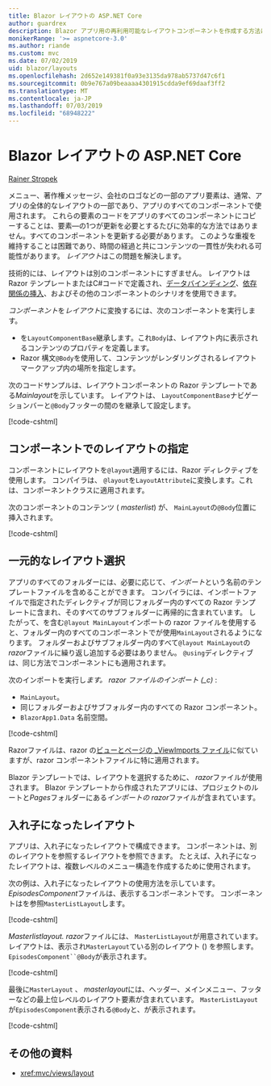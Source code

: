 ```yaml
---
title: Blazor レイアウトの ASP.NET Core
author: guardrex
description: Blazor アプリ用の再利用可能なレイアウトコンポーネントを作成する方法について説明します。
monikerRange: '>= aspnetcore-3.0'
ms.author: riande
ms.custom: mvc
ms.date: 07/02/2019
uid: blazor/layouts
ms.openlocfilehash: 2d652e149381f0a93e3135da978ab5737d47c6f1
ms.sourcegitcommit: 0b9e767a09beaaaa4301915cdda9ef69daaf3ff2
ms.translationtype: MT
ms.contentlocale: ja-JP
ms.lasthandoff: 07/03/2019
ms.locfileid: "68948222"
---
```

# <a name="aspnet-core-blazor-layouts"></a>Blazor レイアウトの ASP.NET Core

[Rainer Stropek](https://www.timecockpit.com)

メニュー、著作権メッセージ、会社のロゴなどの一部のアプリ要素は、通常、アプリの全体的なレイアウトの一部であり、アプリのすべてのコンポーネントで使用されます。 これらの要素のコードをアプリのすべてのコンポーネントにコピーすることは、要素&mdash;の1つが更新を必要とするたびに効率的な方法ではありません。すべてのコンポーネントを更新する必要があります。 このような重複を維持することは困難であり、時間の経過と共にコンテンツの一貫性が失われる可能性があります。 *レイアウト*はこの問題を解決します。

技術的には、レイアウトは別のコンポーネントにすぎません。 レイアウトは Razor テンプレートまたはC#コードで定義され、[データバインディング](xref:blazor/components#data-binding)、[依存関係の挿入](xref:blazor/dependency-injection)、およびその他のコンポーネントのシナリオを使用できます。

*コンポーネント*を*レイアウト*に変換するには、次のコンポーネントを実行します。

* を`LayoutComponentBase`継承します。これ`Body`は、レイアウト内に表示されるコンテンツのプロパティを定義します。
* Razor 構文`@Body`を使用して、コンテンツがレンダリングされるレイアウトマークアップ内の場所を指定します。

次のコードサンプルは、レイアウトコンポーネントの Razor テンプレートである*Mainlayout*を示しています。 レイアウトは、 `LayoutComponentBase`ナビゲーションバーと`@Body`フッターの間のを継承して設定します。

[!code-cshtml[](layouts/sample_snapshot/3.x/MainLayout.razor?highlight=1,13)]

## <a name="specify-a-layout-in-a-component"></a>コンポーネントでのレイアウトの指定

コンポーネントにレイアウトを`@layout`適用するには、Razor ディレクティブを使用します。 コンパイラは、 `@layout`を`LayoutAttribute`に変換します。これは、コンポーネントクラスに適用されます。

次のコンポーネントのコンテンツ ( *masterlist*) が、 `MainLayout`の`@Body`位置に挿入されます。

[!code-cshtml[](layouts/sample_snapshot/3.x/MasterList.razor?highlight=1)]

## <a name="centralized-layout-selection"></a>一元的なレイアウト選択

アプリのすべてのフォルダーには、必要に応じて、*インポート*という名前のテンプレートファイルを含めることができます。 コンパイラには、インポートファイルで指定されたディレクティブが同じフォルダー内のすべての Razor テンプレートに含まれ、そのすべてのサブフォルダーに再帰的に含まれています。 したがって、を含む`@layout MainLayout`インポートの razor ファイルを使用すると、フォルダー内のすべてのコンポーネントでが使用`MainLayout`されるようになります。 フォルダーおよびサブフォルダー内のすべて`@layout MainLayout`の*razor*ファイルに繰り返し追加する必要はありません。 `@using`ディレクティブは、同じ方法でコンポーネントにも適用されます。

次のインポートを実行し*ます。 razor ファイルのインポート (_c)* :

* `MainLayout`。
* 同じフォルダーおよびサブフォルダー内のすべての Razor コンポーネント。
* `BlazorApp1.Data` 名前空間。
 
[!code-cshtml[](layouts/sample_snapshot/3.x/_Imports.razor)]

Razorファイルは、razor の[ビューとページの _ViewImports ファイル](xref:mvc/views/layout#importing-shared-directives)に似ていますが、razor コンポーネントファイルに特に適用されます。

Blazor テンプレートでは、レイアウトを選択するために、 *razor*ファイルが使用されます。 Blazor テンプレートから作成されたアプリには、プロジェクトのルートと*Pages*フォルダーにある*インポートの razor*ファイルが含まれています。

## <a name="nested-layouts"></a>入れ子になったレイアウト

アプリは、入れ子になったレイアウトで構成できます。 コンポーネントは、別のレイアウトを参照するレイアウトを参照できます。 たとえば、入れ子になったレイアウトは、複数レベルのメニュー構造を作成するために使用されます。

次の例は、入れ子になったレイアウトの使用方法を示しています。 *EpisodesComponent*ファイルは、表示するコンポーネントです。 コンポーネントはを参照`MasterListLayout`します。

[!code-cshtml[](layouts/sample_snapshot/3.x/EpisodesComponent.razor?highlight=1)]

*Masterlistlayout. razor*ファイルには、 `MasterListLayout`が用意されています。 レイアウトは、表示され`MasterLayout`ている別のレイアウト () を参照します。 `EpisodesComponent``@Body`が表示されます。

[!code-cshtml[](layouts/sample_snapshot/3.x/MasterListLayout.razor?highlight=1,9)]

最後に`MasterLayout` 、 *masterlayout*には、ヘッダー、メインメニュー、フッターなどの最上位レベルのレイアウト要素が含まれています。 `MasterListLayout`が`EpisodesComponent`表示される`@Body`と、が表示されます。

[!code-cshtml[](layouts/sample_snapshot/3.x/MasterLayout.razor?highlight=6)]

## <a name="additional-resources"></a>その他の資料

* <xref:mvc/views/layout>
